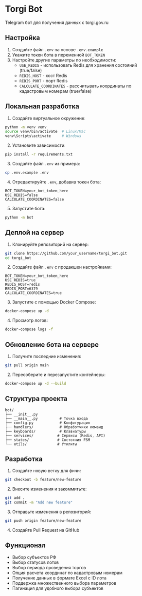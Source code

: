 # Torgi Bot

Telegram бот для получения данных с torgi.gov.ru

## Настройка

1. Создайте файл `.env` на основе `.env.example`
2. Укажите токен бота в переменной `BOT_TOKEN`
3. Настройте другие параметры по необходимости:
   - `USE_REDIS` - использовать Redis для хранения состояний (true/false)
   - `REDIS_HOST` - хост Redis
   - `REDIS_PORT` - порт Redis
   - `CALCULATE_COORDINATES` - рассчитывать координаты по кадастровым номерам (true/false)

## Локальная разработка

1. Создайте виртуальное окружение:
```bash
python -m venv venv
source venv/bin/activate  # Linux/Mac
venv\Scripts\activate     # Windows
```

2. Установите зависимости:
```bash
pip install -r requirements.txt
```

3. Создайте файл `.env` из примера:
```bash
cp .env.example .env
```

4. Отредактируйте `.env`, добавив токен бота:
```
BOT_TOKEN=your_bot_token_here
USE_REDIS=false
CALCULATE_COORDINATES=false
```

5. Запустите бота:
```bash
python -m bot
```

## Деплой на сервер

1. Клонируйте репозиторий на сервер:
```bash
git clone https://github.com/your_username/torgi_bot.git
cd torgi_bot
```

2. Создайте файл `.env` с продакшен настройками:
```
BOT_TOKEN=your_bot_token_here
USE_REDIS=true
REDIS_HOST=redis
REDIS_PORT=6379
CALCULATE_COORDINATES=true
```

3. Запустите с помощью Docker Compose:
```bash
docker-compose up -d
```

4. Просмотр логов:
```bash
docker-compose logs -f
```

## Обновление бота на сервере

1. Получите последние изменения:
```bash
git pull origin main
```

2. Пересоберите и перезапустите контейнеры:
```bash
docker-compose up -d --build
```

## Структура проекта

```
bot/
├── __init__.py
├── __main__.py          # Точка входа
├── config.py            # Конфигурация
├── handlers/            # Обработчики команд
├── keyboards/           # Клавиатуры
├── services/           # Сервисы (Redis, API)
├── states/             # Состояния FSM
└── utils/              # Утилиты
```

## Разработка

1. Создайте новую ветку для фичи:
```bash
git checkout -b feature/new-feature
```

2. Внесите изменения и закоммитьте:
```bash
git add .
git commit -m "Add new feature"
```

3. Отправьте изменения в репозиторий:
```bash
git push origin feature/new-feature
```

4. Создайте Pull Request на GitHub

## Функционал

- Выбор субъектов РФ
- Выбор статусов лотов
- Выбор периода проведения торгов
- Опция расчета координат по кадастровым номерам
- Получение данных в формате Excel с ID лота
- Поддержка множественного выбора параметров
- Пагинация для удобного выбора субъектов